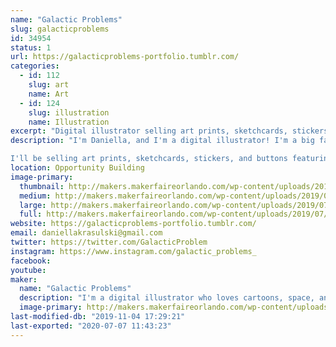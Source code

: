```yaml
---
name: "Galactic Problems"
slug: galacticproblems
id: 34954
status: 1
url: https://galacticproblems-portfolio.tumblr.com/
categories:
  - id: 112
    slug: art
    name: Art
  - id: 124
    slug: illustration
    name: Illustration
excerpt: "Digital illustrator selling art prints, sketchcards, stickers, and buttons! "
description: "I'm Daniella, and I'm a digital illustrator! I'm a big fan of bright colors, cartoons, and stories set in outer space.  

I'll be selling art prints, sketchcards, stickers, and buttons featuring my work, as well as taking commissions! I'll be working on sketchcards during the event, and I'm happy to answer any questions you might have about digital art!"
location: Opportunity Building
image-primary:
  thumbnail: http://makers.makerfaireorlando.com/wp-content/uploads/2019/07/sg1-150x150.png
  medium: http://makers.makerfaireorlando.com/wp-content/uploads/2019/07/sg1-300x223.png
  large: http://makers.makerfaireorlando.com/wp-content/uploads/2019/07/sg1-1024x760.png
  full: http://makers.makerfaireorlando.com/wp-content/uploads/2019/07/sg1.png
website: https://galacticproblems-portfolio.tumblr.com/
email: daniellakrasulski@gmail.com
twitter: https://twitter.com/GalacticProblem
instagram: https://www.instagram.com/galactic_problems_
facebook: 
youtube: 
maker:
  name: "Galactic Problems"
  description: "I'm a digital illustrator who loves cartoons, space, and colorful character design!"
  image-primary: http://makers.makerfaireorlando.com/wp-content/uploads/2019/07/spacegirliconforuse.png
last-modified-db: "2019-11-04 17:29:21"
last-exported: "2020-07-07 11:43:23"
---
```

